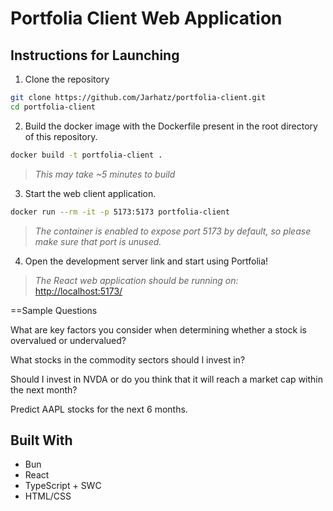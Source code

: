 # Portfolia Client Web Application

## Instructions for Launching

1. Clone the repository
```bash
git clone https://github.com/Jarhatz/portfolia-client.git
cd portfolia-client
```   

2. Build the docker image with the Dockerfile present in the root directory of this repository.
```bash
docker build -t portfolia-client .
```
> _This may take ~5 minutes to build_

3. Start the web client application.
```bash
docker run --rm -it -p 5173:5173 portfolia-client
```
> _The container is enabled to expose port 5173 by default, so please make sure that port is unused._

4. Open the development server link and start using Portfolia!
> _The React web application should be running on:_ [http://localhost:5173/](http://localhost:5173/)

==Sample Questions

What are key factors you consider when determining whether a stock is overvalued or undervalued?

What stocks in the commodity sectors should I invest in?

Should I invest in NVDA or do you think that it will reach a market cap within the next month?

Predict AAPL stocks for the next 6 months.

## Built With
- Bun
- React
- TypeScript + SWC
- HTML/CSS
